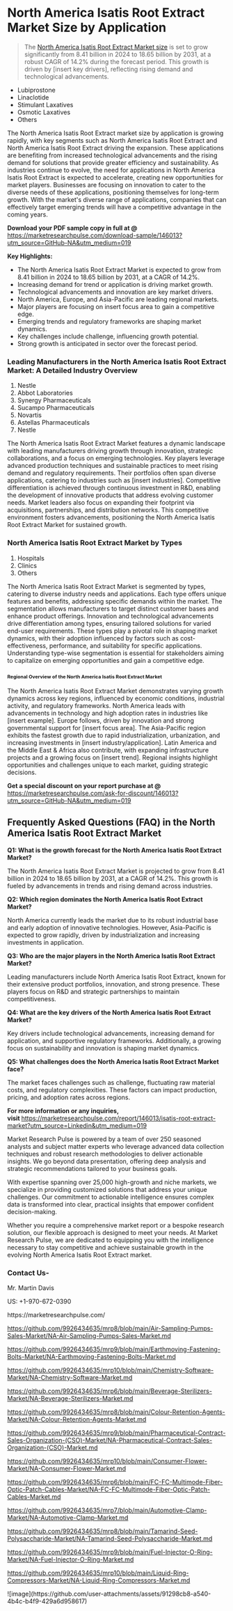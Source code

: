 <h1>North America Isatis Root Extract Market&nbsp;Size by Application</h1><blockquote><p>The <a href="https://marketresearchpulse.com/download-sample/146013?utm_source=GitHub-NA&amp;utm_medium=019">North America Isatis Root Extract Market size</a> is set to grow significantly from 8.41 billion in 2024 to 18.65 billion by 2031, at a robust CAGR of 14.2% during the forecast period. This growth is driven by [insert key drivers], reflecting rising demand and technological advancements.</p></blockquote><ul><li>Lubiprostone<li> Linaclotide<li> Stimulant Laxatives<li> Osmotic Laxatives<li> Others</li></ul><p>The North America Isatis Root Extract market size by application is growing rapidly, with key segments such as North America Isatis Root Extract and North America Isatis Root Extract driving the expansion. These applications are benefiting from increased technological advancements and the rising demand for solutions that provide greater efficiency and sustainability. As industries continue to evolve, the need for applications in North America Isatis Root Extract is expected to accelerate, creating new opportunities for market players. Businesses are focusing on innovation to cater to the diverse needs of these applications, positioning themselves for long-term growth. With the market's diverse range of applications, companies that can effectively target emerging trends will have a competitive advantage in the coming years.</p><p><strong>Download your PDF sample copy in full at @ </strong><a href="https://marketresearchpulse.com/download-sample/146013?utm_source=GitHub-NA&amp;utm_medium=019">https://marketresearchpulse.com/download-sample/146013?utm_source=GitHub-NA&amp;utm_medium=019</a></p><p><strong>Key Highlights: </strong></p><ul><li>The North America Isatis Root Extract Market is expected to grow from 8.41 billion in 2024 to 18.65 billion by 2031, at a CAGR of 14.2%.</li><li>Increasing demand for trend or application is driving market growth.</li><li>Technological advancements and innovation are key market drivers.</li><li>North America, Europe, and Asia-Pacific are leading regional markets.</li><li>Major players are focusing on insert focus area to gain a competitive edge.</li><li>Emerging trends and regulatory frameworks are shaping market dynamics.</li><li>Key challenges include challenge, influencing growth potential.</li><li>Strong growth is anticipated in sector over the forecast period.</li></ul><h3>Leading Manufacturers in the North America Isatis Root Extract Market: A Detailed Industry Overview</h3><ol><li>Nestle</li><li>Abbot Laboratories</li><li>Synergy Pharmaceuticals</li><li>Sucampo Pharmaceuticals</li><li>Novartis</li><li>Astellas Pharmaceuticals</li><li>Nestle</li></ol><div class="flex max-w-full flex-col flex-grow"><div class="min-h-8 text-message flex w-full flex-col items-end gap-2 whitespace-normal break-words [.text-message+&amp;]:mt-5" dir="auto" data-message-author-role="assistant" data-message-id="fd8432e4-4910-450d-b182-61b7bfb0a01f" data-message-model-slug="gpt-4o"><div class="flex w-full flex-col gap-1 empty:hidden first:pt-[3px]"><div class="markdown prose w-full break-words dark:prose-invert light"><p>The North America Isatis Root Extract Market features a dynamic landscape with leading manufacturers driving growth through innovation, strategic collaborations, and a focus on emerging technologies. Key players leverage advanced production techniques and sustainable practices to meet rising demand and regulatory requirements. Their portfolios often span diverse applications, catering to industries such as [insert industries]. Competitive differentiation is achieved through continuous investment in R&amp;D, enabling the development of innovative products that address evolving customer needs. Market leaders also focus on expanding their footprint via acquisitions, partnerships, and distribution networks. This competitive environment fosters advancements, positioning the North America Isatis Root Extract Market for sustained growth.</p></div></div></div></div><h3>North America Isatis Root Extract Market by Types</h3><ol><li>Hospitals<li> Clinics<li> Others</li></ol><div class="flex max-w-full flex-col flex-grow"><div class="min-h-8 text-message flex w-full flex-col items-end gap-2 whitespace-normal break-words [.text-message+&amp;]:mt-5" dir="auto" data-message-author-role="assistant" data-message-id="084470be-0bb7-4664-bddf-5156b4f41249" data-message-model-slug="gpt-4o-mini"><div class="flex w-full flex-col gap-1 empty:hidden first:pt-[3px]"><div class="markdown prose w-full break-words dark:prose-invert light"><p>The North America Isatis Root Extract Market is segmented by types, catering to diverse industry needs and applications. Each type offers unique features and benefits, addressing specific demands within the market. The segmentation allows manufacturers to target distinct customer bases and enhance product offerings. Innovation and technological advancements drive differentiation among types, ensuring tailored solutions for varied end-user requirements. These types play a pivotal role in shaping market dynamics, with their adoption influenced by factors such as cost-effectiveness, performance, and suitability for specific applications. Understanding type-wise segmentation is essential for stakeholders aiming to capitalize on emerging opportunities and gain a competitive edge.</p></div></div></div></div><h3><span style="font-size: 11px;">Regional Overview of the North America Isatis Root Extract Market</span></h3><div class="flex max-w-full flex-col flex-grow"><div class="min-h-8 text-message flex w-full flex-col items-end gap-2 whitespace-normal break-words [.text-message+&amp;]:mt-5" dir="auto" data-message-author-role="assistant" data-message-id="e9038762-ce64-4e30-91c9-9bd413514231" data-message-model-slug="gpt-4o-mini"><div class="flex w-full flex-col gap-1 empty:hidden first:pt-[3px]"><div class="markdown prose w-full break-words dark:prose-invert light"><p>The North America Isatis Root Extract Market demonstrates varying growth dynamics across key regions, influenced by economic conditions, industrial activity, and regulatory frameworks. North America leads with advancements in technology and high adoption rates in industries like [insert example]. Europe follows, driven by innovation and strong governmental support for [insert focus area]. The Asia-Pacific region exhibits the fastest growth due to rapid industrialization, urbanization, and increasing investments in [insert industry/application]. Latin America and the Middle East &amp; Africa also contribute, with expanding infrastructure projects and a growing focus on [insert trend]. Regional insights highlight opportunities and challenges unique to each market, guiding strategic decisions.</p></div></div></div></div><p><strong>Get a special discount on your report purchase at @ </strong><a href="https://marketresearchpulse.com/ask-for-discount/146013?utm_source=GitHub-NA&amp;utm_medium=019">https://marketresearchpulse.com/ask-for-discount/146013?utm_source=GitHub-NA&amp;utm_medium=019</a></p><h2>Frequently Asked Questions (FAQ) in the North America Isatis Root Extract Market</h2><p><strong>Q1: What is the growth forecast for the North America Isatis Root Extract Market?</strong></p><p>The North America Isatis Root Extract Market is projected to grow from 8.41 billion in 2024 to 18.65 billion by 2031, at a CAGR of 14.2%. This growth is fueled by advancements in trends and rising demand across industries.</p><p><strong>Q2: Which region dominates the North America Isatis Root Extract Market?</strong></p><p>North America currently leads the market due to its robust industrial base and early adoption of innovative technologies. However, Asia-Pacific is expected to grow rapidly, driven by industrialization and increasing investments in application.</p><p><strong>Q3: Who are the major players in the North America Isatis Root Extract Market?</strong></p><p>Leading manufacturers include North America Isatis Root Extract, known for their extensive product portfolios, innovation, and strong presence. These players focus on R&amp;D and strategic partnerships to maintain competitiveness.</p><p><strong>Q4: What are the key drivers of the North America Isatis Root Extract Market?</strong></p><p>Key drivers include technological advancements, increasing demand for application, and supportive regulatory frameworks. Additionally, a growing focus on sustainability and innovation is shaping market dynamics.</p><p><strong>Q5: What challenges does the North America Isatis Root Extract Market face?</strong></p><p>The market faces challenges such as challenge, fluctuating raw material costs, and regulatory complexities. These factors can impact production, pricing, and adoption rates across regions.</p><p><strong>For more information or any inquiries, visit&nbsp;</strong><a href="https://marketresearchpulse.com/report/146013/isatis-root-extract-market?utm_source=Linkedin&utm_medium=019">https://marketresearchpulse.com/report/146013/isatis-root-extract-market?utm_source=Linkedin&utm_medium=019</a></p><p>Market Research Pulse is powered by a team of over 250 seasoned analysts and subject matter experts who leverage advanced data collection techniques and robust research methodologies to deliver actionable insights. We go beyond data presentation, offering deep analysis and strategic recommendations tailored to your business goals.</p><p>With expertise spanning over 25,000 high-growth and niche markets, we specialize in providing customized solutions that address your unique challenges. Our commitment to actionable intelligence ensures complex data is transformed into clear, practical insights that empower confident decision-making.</p><p>Whether you require a comprehensive market report or a bespoke research solution, our flexible approach is designed to meet your needs. At Market Research Pulse, we are dedicated to equipping you with the intelligence necessary to stay competitive and achieve sustainable growth in the evolving North America Isatis Root Extract market.</p><h3><strong>Contact Us-</strong></h3><p>Mr. Martin Davis</p><p>US: +1-970-672-0390</p><p>https://marketresearchpulse.com/</p><p><a href="https://github.com/9926434635/mrp8/blob/main/Air-Sampling-Pumps-Sales-Market/NA-Air-Sampling-Pumps-Sales-Market.md">https://github.com/9926434635/mrp8/blob/main/Air-Sampling-Pumps-Sales-Market/NA-Air-Sampling-Pumps-Sales-Market.md</a></p><p><a href="https://github.com/9926434635/mrp9/blob/main/Earthmoving-Fastening-Bolts-Market/NA-Earthmoving-Fastening-Bolts-Market.md">https://github.com/9926434635/mrp9/blob/main/Earthmoving-Fastening-Bolts-Market/NA-Earthmoving-Fastening-Bolts-Market.md</a></p><p><a href="https://github.com/9926434635/mrp10/blob/main/Chemistry-Software-Market/NA-Chemistry-Software-Market.md">https://github.com/9926434635/mrp10/blob/main/Chemistry-Software-Market/NA-Chemistry-Software-Market.md</a></p><p><a href="https://github.com/9926434635/mrp6/blob/main/Beverage-Sterilizers-Market/NA-Beverage-Sterilizers-Market.md">https://github.com/9926434635/mrp6/blob/main/Beverage-Sterilizers-Market/NA-Beverage-Sterilizers-Market.md</a></p><p><a href="https://github.com/9926434635/mrp8/blob/main/Colour-Retention-Agents-Market/NA-Colour-Retention-Agents-Market.md">https://github.com/9926434635/mrp8/blob/main/Colour-Retention-Agents-Market/NA-Colour-Retention-Agents-Market.md</a></p><p><a href="https://github.com/9926434635/mrp9/blob/main/Pharmaceutical-Contract-Sales-Organization-(CSO)-Market/NA-Pharmaceutical-Contract-Sales-Organization-(CSO)-Market.md">https://github.com/9926434635/mrp9/blob/main/Pharmaceutical-Contract-Sales-Organization-(CSO)-Market/NA-Pharmaceutical-Contract-Sales-Organization-(CSO)-Market.md</a></p><p><a href="https://github.com/9926434635/mrp10/blob/main/Consumer-Flower-Market/NA-Consumer-Flower-Market.md">https://github.com/9926434635/mrp10/blob/main/Consumer-Flower-Market/NA-Consumer-Flower-Market.md</a></p><p><a href="https://github.com/9926434635/mrp6/blob/main/FC-FC-Multimode-Fiber-Optic-Patch-Cables-Market/NA-FC-FC-Multimode-Fiber-Optic-Patch-Cables-Market.md">https://github.com/9926434635/mrp6/blob/main/FC-FC-Multimode-Fiber-Optic-Patch-Cables-Market/NA-FC-FC-Multimode-Fiber-Optic-Patch-Cables-Market.md</a></p><p><a href="https://github.com/9926434635/mrp7/blob/main/Automotive-Clamp-Market/NA-Automotive-Clamp-Market.md">https://github.com/9926434635/mrp7/blob/main/Automotive-Clamp-Market/NA-Automotive-Clamp-Market.md</a></p><p><a href="https://github.com/9926434635/mrp8/blob/main/Tamarind-Seed-Polysaccharide-Market/NA-Tamarind-Seed-Polysaccharide-Market.md">https://github.com/9926434635/mrp8/blob/main/Tamarind-Seed-Polysaccharide-Market/NA-Tamarind-Seed-Polysaccharide-Market.md</a></p><p><a href="https://github.com/9926434635/mrp9/blob/main/Fuel-Injector-O-Ring-Market/NA-Fuel-Injector-O-Ring-Market.md">https://github.com/9926434635/mrp9/blob/main/Fuel-Injector-O-Ring-Market/NA-Fuel-Injector-O-Ring-Market.md</a></p><p><a href="https://github.com/9926434635/mrp10/blob/main/Liquid-Ring-Compressors-Market/NA-Liquid-Ring-Compressors-Market.md">https://github.com/9926434635/mrp10/blob/main/Liquid-Ring-Compressors-Market/NA-Liquid-Ring-Compressors-Market.md</a></p>
![image](https://github.com/user-attachments/assets/91298cb8-a540-4b4c-b4f9-429a6d958617)
